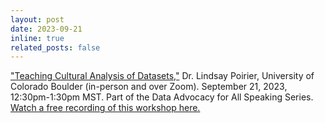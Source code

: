 ```yaml
---
layout: post
date: 2023-09-21
inline: true
related_posts: false
---
```


["Teaching Cultural Analysis of Datasets,"](https://da4all.github.io/teaching-cultural-analysis-of-datasets/) Dr. Lindsay Poirier, University of Colorado Boulder (in-person and over Zoom). September 21, 2023, 12:30pm-1:30pm MST. Part of the Data Advocacy for All Speaking Series. [Watch a free recording of this workshop here.](https://da4all.github.io/teaching-cultural-analysis-of-datasets/)
